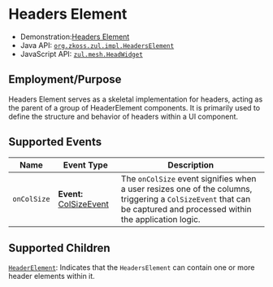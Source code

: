 # Headers Element

- Demonstration:[Headers Element](http://www.zkoss.org/zkdemo/userguide/#g13)
- Java API: [`org.zkoss.zul.impl.HeadersElement`](https://www.zkoss.org/javadoc/latest/zk/org/zkoss/zul/impl/HeadersElement.html)
- JavaScript API: [`zul.mesh.HeadWidget`](https://www.zkoss.org/javadoc/latest/jsdoc/classes/zul.mesh.HeadWidget.html)

## Employment/Purpose

Headers Element serves as a skeletal implementation for headers, acting as the parent of a group of HeaderElement components. It is primarily used to define the structure and behavior of headers within a UI component.


## Supported Events

| Name      | Event Type                                     | Description |
|-----------|------------------------------------------------|-------------|
| `onColSize` | **Event:** [ColSizeEvent](https://www.zkoss.org/javadoc/latest/zk/org/zkoss/zul/event/ColSizeEvent.html) | The `onColSize` event signifies when a user resizes one of the columns, triggering a `ColSizeEvent` that can be captured and processed within the application logic.|

## Supported Children

[`HeaderElement`](headerelement): Indicates that the `HeadersElement` can contain one or more header elements within it.
